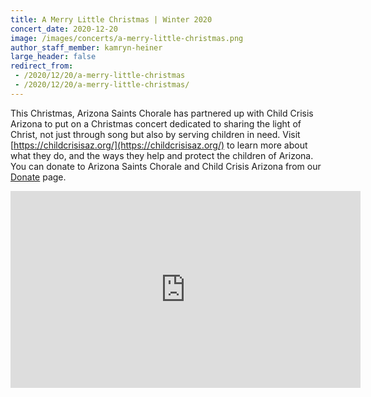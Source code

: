 ```yaml
---
title: A Merry Little Christmas | Winter 2020
concert_date: 2020-12-20
image: /images/concerts/a-merry-little-christmas.png
author_staff_member: kamryn-heiner
large_header: false
redirect_from:
 - /2020/12/20/a-merry-little-christmas
 - /2020/12/20/a-merry-little-christmas/
---
```


This Christmas, Arizona Saints Chorale has partnered up with Child Crisis
Arizona to put on a Christmas concert dedicated to sharing the light of Christ,
not just through song but also by serving children in need. Visit
[https://childcrisisaz.org/](https://childcrisisaz.org/) to learn more about
what they do, and the ways they help and protect the children of Arizona. You
can donate to Arizona Saints Chorale and Child Crisis Arizona from our
[Donate](/donate) page.

<iframe width="560" height="315" src="https://www.youtube.com/embed/eeFs4bpPDoY" title="YouTube video player" frameborder="0" allow="accelerometer; autoplay; clipboard-write; encrypted-media; gyroscope; picture-in-picture; web-share" allowfullscreen></iframe>